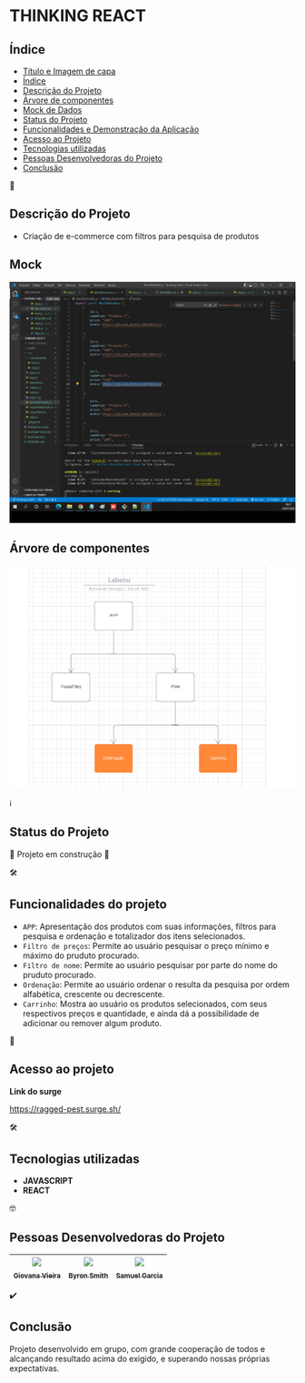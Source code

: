 # THINKING REACT

## Índice

* [Título e Imagem de capa](#e-commerce)
* [Índice](#índice)
* [Descrição do Projeto](#descrição-do-projeto)
* [Árvore de componentes](#árvore-de-componentes)
* [Mock de Dados](#mock-de-dados)
* [Status do Projeto](#status-do-projeto)
* [Funcionalidades e Demonstração da Aplicação](#funcionalidades-do-projeto)
* [Acesso ao Projeto](#acesso-ao-projeto)
* [Tecnologias utilizadas](#tecnologias-utilizadas)
* [Pessoas Desenvolvedoras do Projeto](#pessoas-desenvolvedoras-do-projeto)
* [Conclusão](#conclusão)


📝
## Descrição do Projeto

- Criação de e-commerce com filtros para pesquisa de produtos


## Mock
![Mock do Projeto](Mock.png)



## Árvore de componentes
![Arvore de componentes](fluxograma.png)


ℹ️
## Status do Projeto

🚧 Projeto em construção 🚧 


🛠️ 
## Funcionalidades do projeto

- `APP`: Apresentação dos produtos com suas informações, filtros para pesquisa e ordenação e totalizador dos itens selecionados.
- `Filtro de preços`: Permite ao usuário pesquisar o preço mínimo e máximo do pruduto procurado.
- `Filtro de nome`: Permite ao usuário pesquisar por parte do nome do pruduto procurado.
- `Ordenação`: Permite ao usuário ordenar o resulta da pesquisa por ordem alfabética, crescente ou decrescente.
- `Carrinho`: Mostra ao usuário os produtos selecionados, com seus respectivos preços e quantidade, e ainda dá a possibilidade de adicionar ou remover algum produto.

📁
## Acesso ao projeto

**Link do surge**

https://ragged-pest.surge.sh/

🛠️
## Tecnologias utilizadas

- **JAVASCRIPT**
- **REACT**

🤓
## Pessoas Desenvolvedoras do Projeto

| [<img src="https://avatars.githubusercontent.com/u/102439115?s=40&v=4" width=115><br><sub>Giovana Vieira</sub>](https://github.com/gioivieira) |  [<img src="https://avatars.githubusercontent.com/u/74737156?v=4" width=115><br><sub>Byron Smith</sub>](https://github.com/byron-smith-nobrega) |  [<img src="https://avatars.githubusercontent.com/u/102331990?v=4" width=115><br><sub>Samuel Garcia</sub>](https://github.com/Samuca010) |
| :---: | :---: | :---: |


✔️
## Conclusão

Projeto desenvolvido em grupo, com grande cooperação de todos e alcançando resultado acima do exigido, e superando nossas próprias expectativas.